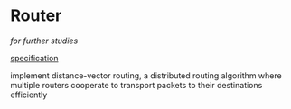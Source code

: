 # Router 

*for further studies* 

[specification](./spec.md)

implement distance-vector routing, a distributed routing algorithm where multiple routers 
cooperate to transport packets to their destinations efficiently